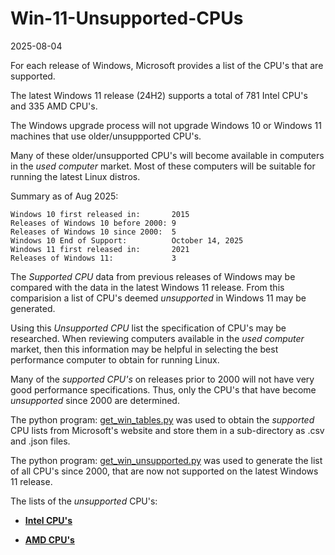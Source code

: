 # Win-11-Unsupported-CPUs

2025-08-04

For each release of Windows, Microsoft provides a list of the CPU's that are supported.

The latest Windows 11 release (24H2) supports a total of 781 Intel CPU's and 335 AMD CPU's.

The Windows upgrade process will not upgrade Windows 10 or Windows 11 machines that use older/unsuppported CPU's.

Many of these older/unsupported CPU's will become available in computers in the *used computer* market. Most of these computers will be suitable for running the latest Linux distros.

Summary as of Aug 2025:
```
Windows 10 first released in:       2015
Releases of Windows 10 before 2000: 9
Releases of Windows 10 since 2000:  5
Windows 10 End of Support:          October 14, 2025
Windows 11 first released in:       2021
Releases of Windows 11:             3
```

The *Supported CPU* data from previous releases of Windows may be compared with the data in the latest Windows 11 release. From this comparision a list of CPU's deemed *unsupported* in Windows 11 may be generated.

Using this *Unsupported CPU* list the specification of CPU's may be researched. When reviewing computers available in the *used computer* market, then this information may be helpful in selecting the best performance computer to obtain for running Linux.

Many of the *supported CPU's* on releases prior to 2000 will not have very good performance specifications. Thus, only the CPU's that have become *unsupported* since 2000 are determined.

The python program: [get_win_tables.py](./get_win_tables.py) was used to obtain the *supported* CPU lists from Microsoft's website and store them in a sub-directory as .csv and .json files.

The python program: [get_win_unsupported.py](./get_win_unsupported.py) was used to generate the list of all CPU's since 2000, that are now not supported on the latest Windows 11 release.

The lists of the *unsupported* CPU's: 

* [**Intel CPU's**](./unsupported_cpu_intel.md)

* [**AMD CPU's**](unsupported_cpu_amd.md)
